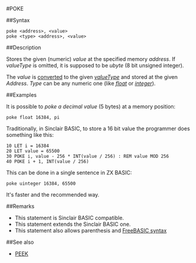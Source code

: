 #POKE

##Syntax

```
poke <address>, <value>
poke <type> <address>, <value>
```

##Description

Stores the given (numeric) _value_ at the specified memory _address_. If _valueType_ is omitted, it is supposed to be _ubyte_ (8 bit unsigned integer).

The _value_ is [converted](cast.md) to the given _[valueType](zx_basic:types.md)_ and stored at the given _Address_. _Type_ can be any numeric one (like _[float](zx_basic:types#float.md)_ or _[integer](zx_basic:types#integer.md)_). 

##Examples

It is possible to _poke a decimal value_ (5 bytes) at a memory position:

```
poke float 16384, pi
```

Traditionally, in Sinclair BASIC, to store a 16 bit value the programmer does something like this:

```
10 LET i = 16384
20 LET value = 65500
30 POKE i, value - 256 * INT(value / 256) : REM value MOD 256
40 POKE i + 1, INT(value / 256)
```

This can be done in a single sentence in ZX BASIC:


```
poke uinteger 16384, 65500
```

It's faster and the recommended way.

##Remarks

* This statement is Sinclair BASIC compatible.
* This statement extends the Sinclair BASIC one.
* This statement also allows parenthesis and [FreeBASIC syntax](http://www.freebasic.net/wiki/wikka.php?wakka=KeyPgPoke)

##See also
* [PEEK](peek.md)
